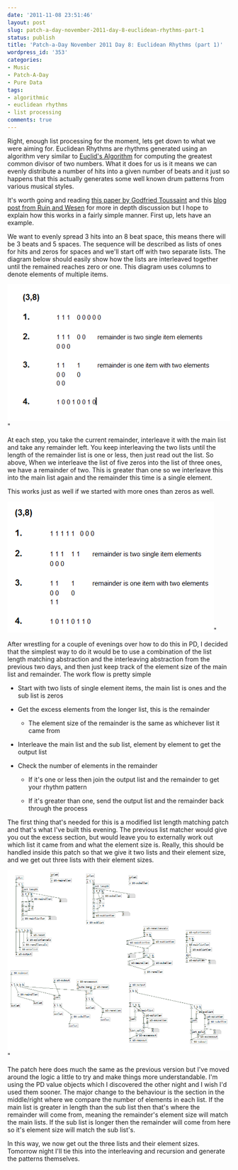 ```yaml
---
date: '2011-11-08 23:51:46'
layout: post
slug: patch-a-day-november-2011-day-8-euclidean-rhythms-part-1
status: publish
title: 'Patch-a-Day November 2011 Day 8: Euclidean Rhythms (part 1)'
wordpress_id: '353'
categories:
- Music
- Patch-A-Day
- Pure Data
tags:
- algorithmic
- euclidean rhythms
- list processing
comments: true
---
```


Right, enough list processing for the moment, lets get down to what we were aiming for. Euclidean Rhythms are rhythms generated using an algorithm very similar to [Euclid's Algorithm](http://en.wikipedia.org/wiki/Euclidean_algorithm) for computing the greatest common divisor of two numbers. What it does for us is it means we can evenly distribute a number of hits into a given number of beats and it just so happens that this actually generates some well known drum patterns from various musical styles.

It's worth going and reading [this paper by Godfried Toussaint](http://cgm.cs.mcgill.ca/~godfried/publications/banff.pdf) and this [blog post from Ruin and Wesen](http://ruinwesen.com/blog?id=216) for more in depth discussion but I hope to explain how this works in a fairly simple manner. First up, lets have an example.

We want to evenly spread 3 hits into an 8 beat space, this means there will be 3 beats and 5 spaces. The sequence will be described as lists of ones for hits and zeros for spaces and we'll start off with two separate lists. The diagram below should easily show how the lists are interleaved together until the remained reaches zero or one. This diagram uses columns to denote elements of multiple items.

![Euclidian Rhythm (3,8)](/a/2011-11-08-patch-a-day-november-2011-day-8-euclidean-rhythms-part-1/Euclidian-Rhythm-38.png)"

At each step, you take the current remainder, interleave it with the main list and take any remainder left. You keep interleaving the two lists until the length of the remainder list is one or less, then just read out the list. So above, When we interleave the list of five zeros into the list of three ones, we have a remainder of two. This is greater than one so we interleave this into the main list again and the remainder this time is a single element.

This works just as well if we started with more ones than zeros as well.

![Euclidian Rhythm (5,8)](/a/2011-11-08-patch-a-day-november-2011-day-8-euclidean-rhythms-part-1/Euclidian-Rhythm-58.png)"

After wrestling for a couple of evenings over how to do this in PD, I decided that the simplest way to do it would be to use a combination of the list length matching abstraction and the interleaving abstraction from the previous two days, and then just keep track of the element size of the main list and remainder. The work flow is pretty simple



	
  * Start with two lists of single element items, the main list is ones and the sub list is zeros

	
  * Get the excess elements from the longer list, this is the remainder


	
    * The element size of the remainder is the same as whichever list it came from


	
  * Interleave the main list and the sub list, element by element to get the output list

	
  * Check the number of elements in the remainder


	
    * If it's one or less then join the output list and the remainder to get your rhythm pattern

	
    * If it's greater than one, send the output list and the remainder back through the process



The first thing that's needed for this is a modified list length matching patch and that's what I've built this evening. The previous list matcher would give you out the excess section, but would leave you to externally work out which list it came from and what the element size is. Really, this should be handled inside this patch so that we give it two lists and their element size, and we get out three lists with their element sizes.

![Improved list length matching](/a/2011-11-08-patch-a-day-november-2011-day-8-euclidean-rhythms-part-1/improved-list-splitting.png)"

The patch here does much the same as the previous version but I've moved around the logic a little to try and make things more understandable. I'm using the PD value objects which I discovered the other night and I wish I'd used them sooner. The major change to the behaviour is the section in the middle/right where we compare the number of elements in each list. If the main list is greater in length than the sub list then that's where the remainder will come from, meaning the remainder's element size will match the main lists. If the sub list is longer then the remainder will come from here so it's element size will match the sub list's.

In this way, we now get out the three lists and their element sizes. Tomorrow night I'll tie this into the interleaving and recursion and generate the patterns themselves.
